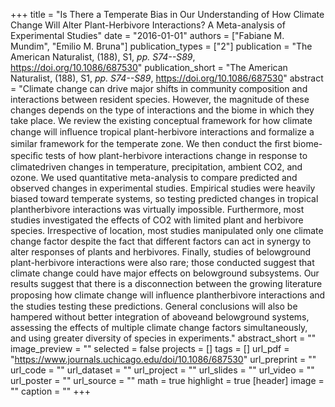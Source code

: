 +++
title = "Is There a Temperate Bias in Our Understanding of How Climate Change Will Alter Plant-Herbivore Interactions? A Meta-analysis of Experimental Studies"
date = "2016-01-01"
authors = ["Fabiane M. Mundim", "Emilio M. Bruna"]
publication_types = ["2"]
publication = "The American Naturalist, (188), S1, _pp. S74--S89_, https://doi.org/10.1086/687530"
publication_short = "The American Naturalist, (188), S1, _pp. S74--S89_, https://doi.org/10.1086/687530"
abstract = "Climate change can drive major shifts in community composition and interactions between resident species. However, the magnitude of these changes depends on the type of interactions and the biome in which they take place. We review the existing conceptual framework for how climate change will inﬂuence tropical plant-herbivore interactions and formalize a similar framework for the temperate zone. We then conduct the ﬁrst biome-speciﬁc tests of how plant-herbivore interactions change in response to climatedriven changes in temperature, precipitation, ambient CO2, and ozone. We used quantitative meta-analysis to compare predicted and observed changes in experimental studies. Empirical studies were heavily biased toward temperate systems, so testing predicted changes in tropical plantherbivore interactions was virtually impossible. Furthermore, most studies investigated the effects of CO2 with limited plant and herbivore species. Irrespective of location, most studies manipulated only one climate change factor despite the fact that different factors can act in synergy to alter responses of plants and herbivores. Finally, studies of belowground plant-herbivore interactions were also rare; those conducted suggest that climate change could have major effects on belowground subsystems. Our results suggest that there is a disconnection between the growing literature proposing how climate change will inﬂuence plantherbivore interactions and the studies testing these predictions. General conclusions will also be hampered without better integration of aboveand belowground systems, assessing the effects of multiple climate change factors simultaneously, and using greater diversity of species in experiments."
abstract_short = ""
image_preview = ""
selected = false
projects = []
tags = []
url_pdf = "https://www.journals.uchicago.edu/doi/10.1086/687530"
url_preprint = ""
url_code = ""
url_dataset = ""
url_project = ""
url_slides = ""
url_video = ""
url_poster = ""
url_source = ""
math = true
highlight = true
[header]
image = ""
caption = ""
+++
